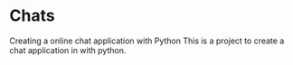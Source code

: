 # Chats
Creating a online chat application with Python
This is a project to create a chat application in with python.


